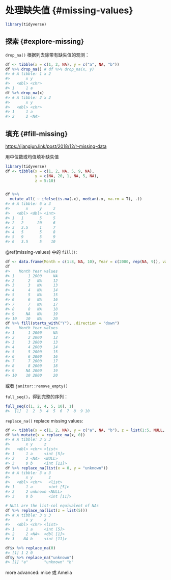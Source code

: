 


# 处理缺失值  {#missing-values}  


```r
library(tidyverse)
```


## 探索  {#explore-missing}

`drop_na()` 根据列去除带有缺失值的观测：  


```r
df <- tibble(x = c(1, 2, NA), y = c("a", NA, "b"))
df %>% drop_na() # df %>% drop_na(x, y)
#> # A tibble: 1 x 2
#>       x y    
#>   <dbl> <chr>
#> 1     1 a
df %>% drop_na(x)
#> # A tibble: 2 x 2
#>       x y    
#>   <dbl> <chr>
#> 1     1 a    
#> 2     2 <NA>
```


## 填充 {#fill-missing}

https://jiangjun.link/post/2018/12/r-missing-data  

用中位数或均值填补缺失值   


```r
library(tidyverse)
df <- tibble(x = c(1, 2, NA, 5, 9, NA),
             y = c(NA, 20, 1, NA, 5, NA),
             z = 5:10)


df %>% 
  mutate_all( ~ ifelse(is.na(.x), median(.x, na.rm = T), .))
#> # A tibble: 6 x 3
#>       x     y     z
#>   <dbl> <dbl> <int>
#> 1   1       5     5
#> 2   2      20     6
#> 3   3.5     1     7
#> 4   5       5     8
#> 5   9       5     9
#> 6   3.5     5    10
```

\@ref(missing-values) 中的 `fill()`:  


```r
df <- data.frame(Month = c(1:8, NA, 10), Year = c(2000, rep(NA, 9)), values = c(NA, 12:20))
df
#>    Month Year values
#> 1      1 2000     NA
#> 2      2   NA     12
#> 3      3   NA     13
#> 4      4   NA     14
#> 5      5   NA     15
#> 6      6   NA     16
#> 7      7   NA     17
#> 8      8   NA     18
#> 9     NA   NA     19
#> 10    10   NA     20
df %>% fill(starts_with("Y"), .direction = "down")
#>    Month Year values
#> 1      1 2000     NA
#> 2      2 2000     12
#> 3      3 2000     13
#> 4      4 2000     14
#> 5      5 2000     15
#> 6      6 2000     16
#> 7      7 2000     17
#> 8      8 2000     18
#> 9     NA 2000     19
#> 10    10 2000     20
```




或者 `janitor::remove_empty()`  


`full_seq()`，得到完整的序列：  


```r
full_seq(c(1, 2, 4, 5, 10), 1)
#>  [1]  1  2  3  4  5  6  7  8  9 10
```


`replace_na()` replace missing values:  


```r
df <- tibble(x = c(1, 2, NA), y = c("a", NA, "b"), z = list(1:5, NULL, 10:20))
df %>% mutate(x = replace_na(x, 0))
#> # A tibble: 3 x 3
#>       x y     z         
#>   <dbl> <chr> <list>    
#> 1     1 a     <int [5]> 
#> 2     2 <NA>  <NULL>    
#> 3     0 b     <int [11]>
df %>% replace_na(list(x = 0, y = "unknown"))
#> # A tibble: 3 x 3
#>       x y       z         
#>   <dbl> <chr>   <list>    
#> 1     1 a       <int [5]> 
#> 2     2 unknown <NULL>    
#> 3     0 b       <int [11]>
```



```r
# NULL are the list-col equivalent of NAs
df %>% replace_na(list(z = list(5)))
#> # A tibble: 3 x 3
#>       x y     z         
#>   <dbl> <chr> <list>    
#> 1     1 a     <int [5]> 
#> 2     2 <NA>  <dbl [1]> 
#> 3    NA b     <int [11]>
```


```r
df$x %>% replace_na(0)
#> [1] 1 2 0
df$y %>% replace_na("unknown")
#> [1] "a"       "unknown" "b"
```




more advanced:  mice 或 Amelia


